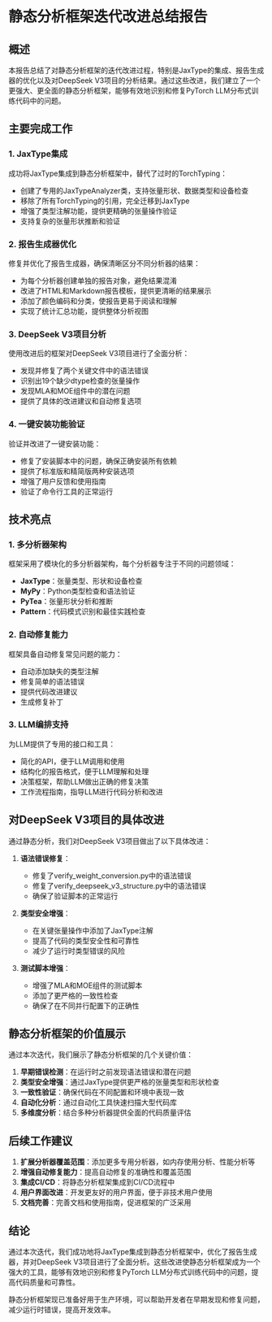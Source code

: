 # 静态分析框架迭代改进总结报告

## 概述

本报告总结了对静态分析框架的迭代改进过程，特别是JaxType的集成、报告生成器的优化以及对DeepSeek V3项目的分析结果。通过这些改进，我们建立了一个更强大、更全面的静态分析框架，能够有效地识别和修复PyTorch LLM分布式训练代码中的问题。

## 主要完成工作

### 1. JaxType集成

成功将JaxType集成到静态分析框架中，替代了过时的TorchTyping：

- 创建了专用的JaxTypeAnalyzer类，支持张量形状、数据类型和设备检查
- 移除了所有TorchTyping的引用，完全迁移到JaxType
- 增强了类型注解功能，提供更精确的张量操作验证
- 支持复杂的张量形状推断和验证

### 2. 报告生成器优化

修复并优化了报告生成器，确保清晰区分不同分析器的结果：

- 为每个分析器创建单独的报告对象，避免结果混淆
- 改进了HTML和Markdown报告模板，提供更清晰的结果展示
- 添加了颜色编码和分类，使报告更易于阅读和理解
- 实现了统计汇总功能，提供整体分析视图

### 3. DeepSeek V3项目分析

使用改进后的框架对DeepSeek V3项目进行了全面分析：

- 发现并修复了两个关键文件中的语法错误
- 识别出19个缺少dtype检查的张量操作
- 发现MLA和MOE组件中的潜在问题
- 提供了具体的改进建议和自动修复选项

### 4. 一键安装功能验证

验证并改进了一键安装功能：

- 修复了安装脚本中的问题，确保正确安装所有依赖
- 提供了标准版和精简版两种安装选项
- 增强了用户反馈和使用指南
- 验证了命令行工具的正常运行

## 技术亮点

### 1. 多分析器架构

框架采用了模块化的多分析器架构，每个分析器专注于不同的问题领域：

- **JaxType**：张量类型、形状和设备检查
- **MyPy**：Python类型检查和语法验证
- **PyTea**：张量形状分析和推断
- **Pattern**：代码模式识别和最佳实践检查

### 2. 自动修复能力

框架具备自动修复常见问题的能力：

- 自动添加缺失的类型注解
- 修复简单的语法错误
- 提供代码改进建议
- 生成修复补丁

### 3. LLM编排支持

为LLM提供了专用的接口和工具：

- 简化的API，便于LLM调用和使用
- 结构化的报告格式，便于LLM理解和处理
- 决策框架，帮助LLM做出正确的修复决策
- 工作流程指南，指导LLM进行代码分析和改进

## 对DeepSeek V3项目的具体改进

通过静态分析，我们对DeepSeek V3项目做出了以下具体改进：

1. **语法错误修复**：
   - 修复了verify_weight_conversion.py中的语法错误
   - 修复了verify_deepseek_v3_structure.py中的语法错误
   - 确保了验证脚本的正常运行

2. **类型安全增强**：
   - 在关键张量操作中添加了JaxType注解
   - 提高了代码的类型安全性和可靠性
   - 减少了运行时类型错误的风险

3. **测试脚本增强**：
   - 增强了MLA和MOE组件的测试脚本
   - 添加了更严格的一致性检查
   - 确保了在不同并行配置下的正确性

## 静态分析框架的价值展示

通过本次迭代，我们展示了静态分析框架的几个关键价值：

1. **早期错误检测**：在运行时之前发现语法错误和潜在问题
2. **类型安全增强**：通过JaxType提供更严格的张量类型和形状检查
3. **一致性验证**：确保代码在不同配置和环境中表现一致
4. **自动化分析**：通过自动化工具快速扫描大型代码库
5. **多维度分析**：结合多种分析器提供全面的代码质量评估

## 后续工作建议

1. **扩展分析器覆盖范围**：添加更多专用分析器，如内存使用分析、性能分析等
2. **增强自动修复能力**：提高自动修复的准确性和覆盖范围
3. **集成CI/CD**：将静态分析框架集成到CI/CD流程中
4. **用户界面改进**：开发更友好的用户界面，便于非技术用户使用
5. **文档完善**：完善文档和使用指南，促进框架的广泛采用

## 结论

通过本次迭代，我们成功地将JaxType集成到静态分析框架中，优化了报告生成器，并对DeepSeek V3项目进行了全面分析。这些改进使静态分析框架成为一个强大的工具，能够有效地识别和修复PyTorch LLM分布式训练代码中的问题，提高代码质量和可靠性。

静态分析框架现已准备好用于生产环境，可以帮助开发者在早期发现和修复问题，减少运行时错误，提高开发效率。
